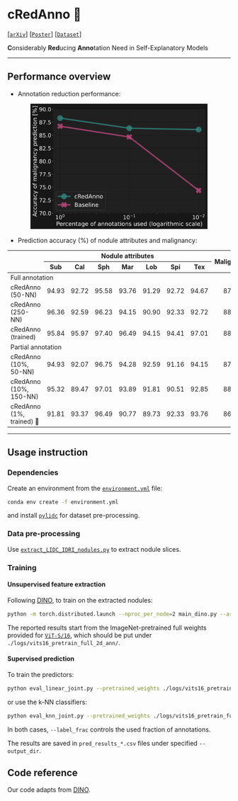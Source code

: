 # cRedAnno 🤏

[[`arXiv`](https://arxiv.org/abs/2206.13608)] [[`Poster`](https://ludles.github.io/assets/pdf/poster_credanno.pdf)] [[`Dataset`](https://wiki.cancerimagingarchive.net/display/Public/LIDC-IDRI)]

**C**onsiderably **Red**ucing **Anno**tation Need in Self-Explanatory Models

------


## Performance overview

- Annotation reduction performance:

<div align="center">
    <img src="./imgs/anno_reduce.svg" alt="anno_reduce" width="400px" />
</div>

- Prediction accuracy (%) of nodule attributes and malignancy:

<table align="center" style="margin: 0px auto; text-align:center; vertical-align:middle" >
<thead>
  <tr>
    <th rowspan="2"></th>
    <th colspan="7" style="text-align:center;">Nodule attributes</th>
    <th rowspan="2">Malignancy</th>
  </tr>
  <tr>
    <th>Sub</th>
    <th>Cal</th>
    <th>Sph</th>
    <th>Mar</th>
    <th>Lob</th>
    <th>Spi</th>
    <th>Tex</th>
  </tr>
</thead>
<tbody>
  <tr>
    <td colspan="9" style="text-align:left;">Full annotation</td>
  </tr>
  <tr>
    <td style="text-align:left;">cRedAnno (50-NN)</td>
    <td>94.93</td>
    <td>92.72</td>
    <td>95.58</td>
    <td>93.76</td>
    <td>91.29</td>
    <td>92.72</td>
    <td>94.67</td>
    <td style="text-align:center;">87.52</td>
  </tr>
  <tr>
    <td style="text-align:left;">cRedAnno (250-NN)</td>
    <td>96.36</td>
    <td>92.59</td>
    <td>96.23</td>
    <td>94.15</td>
    <td>90.90</td>
    <td>92.33</td>
    <td>92.72</td>
    <td style="text-align:center;">88.95</td>
  </tr>
  <tr>
    <td style="text-align:left;">cRedAnno (trained)</td>
    <td>95.84</td>
    <td>95.97</td>
    <td>97.40</td>
    <td>96.49</td>
    <td>94.15</td>
    <td>94.41</td>
    <td>97.01</td>
    <td style="text-align:center;">88.30</td>
  </tr>
  <tr>
    <td colspan="9" style="text-align:left;">Partial annotation</td>
  </tr>
  <tr>
    <td style="text-align:left;">cRedAnno (10%, 50-NN)</td>
    <td>94.93</td>
    <td>92.07</td>
    <td>96.75</td>
    <td>94.28</td>
    <td>92.59</td>
    <td>91.16</td>
    <td>94.15</td>
    <td style="text-align:center;">87.13</td>
  </tr>
  <tr>
    <td style="text-align:left;">cRedAnno (10%, 150-NN)</td>
    <td>95.32</td>
    <td>89.47</td>
    <td>97.01</td>
    <td>93.89</td>
    <td>91.81</td>
    <td>90.51</td>
    <td>92.85</td>
    <td style="text-align:center;">88.17</td>
  </tr>
  <tr>
    <td style="text-align:left;">cRedAnno (1%, trained) 🤏</td>
    <td>91.81</td>
    <td>93.37</td>
    <td>96.49</td>
    <td>90.77</td>
    <td>89.73</td>
    <td>92.33</td>
    <td>93.76</td>
    <td style="text-align:center;">86.09</td>
  </tr>
</tbody>
</table>

------


## Usage instruction

### Dependencies

Create an environment from the [`environment.yml`](./environment.yml) file:
```bash
conda env create -f environment.yml
```
and install [`pylidc`](https://pylidc.github.io/) for dataset pre-processing.

### Data pre-processing

Use [`extract_LIDC_IDRI_nodules.py`](./extract_LIDC_IDRI_nodules.py) to extract nodule slices. 

### Training

#### Unsupervised feature extraction

Following [DINO](https://github.com/facebookresearch/dino), to train on the extracted nodules:

```bash
python -m torch.distributed.launch --nproc_per_node=2 main_dino.py --arch vit_small --data_path /path_to_extracted_dir/Image/train --output_dir ./logs/vits16_pretrain_full_2d_ann --epochs 300
```

The reported results start from the ImageNet-pretrained full weights provided for [`ViT-S/16`](https://dl.fbaipublicfiles.com/dino/dino_deitsmall16_pretrain/dino_deitsmall16_pretrain_full_checkpoint.pth), which should be put under `./logs/vits16_pretrain_full_2d_ann/`.

#### Supervised prediction

To train the predictors:

```bash
python eval_linear_joint.py --pretrained_weights ./logs/vits16_pretrain_full_2d_ann/checkpoint.pth --data_path /path_to_extracted_dir --output_dir ./logs/vits16_pretrain_full_2d_ann --label_frac 0.01
```

or use the k-NN classifiers:

```bash
python eval_knn_joint.py --pretrained_weights ./logs/vits16_pretrain_full_2d_ann/checkpoint.pth --data_path /path_to_extracted_dir --output_dir ./logs/vits16_pretrain_full_2d_ann --label_frac 0.01
```

In both cases, `--label_frac` controls the used fraction of annotations.

The results are saved in `pred_results_*.csv` files under specified `--output_dir`.



## Code reference

Our code adapts from [DINO](https://github.com/facebookresearch/dino).




